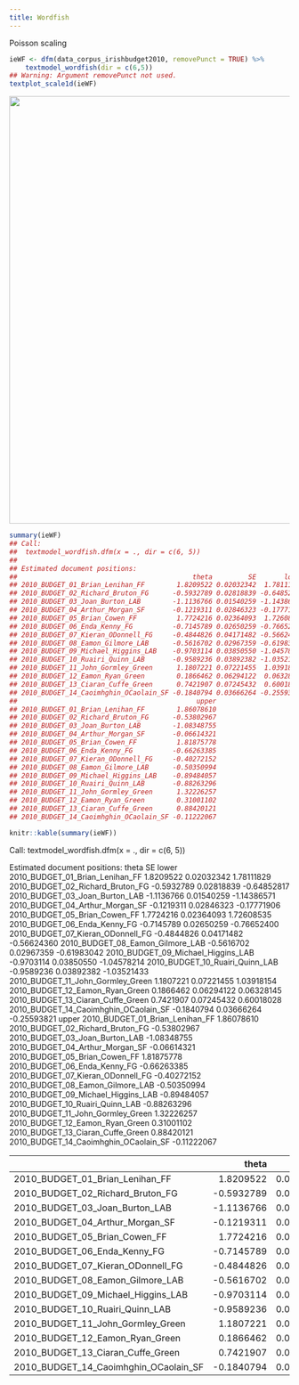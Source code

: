 ```yaml
---
title: Wordfish
---
```




Poisson scaling


```r
ieWF <- dfm(data_corpus_irishbudget2010, removePunct = TRUE) %>%
    textmodel_wordfish(dir = c(6,5))
## Warning: Argument removePunct not used.
textplot_scale1d(ieWF)
```

<img src="/_advanced/wordfish.en_files/figure-html/unnamed-chunk-2-1.svg" width="768" />

```r
summary(ieWF)
## Call:
## 	textmodel_wordfish.dfm(x = ., dir = c(6, 5))
## 
## Estimated document positions:
##                                            theta         SE       lower
## 2010_BUDGET_01_Brian_Lenihan_FF        1.8209522 0.02032342  1.78111829
## 2010_BUDGET_02_Richard_Bruton_FG      -0.5932789 0.02818839 -0.64852817
## 2010_BUDGET_03_Joan_Burton_LAB        -1.1136766 0.01540259 -1.14386571
## 2010_BUDGET_04_Arthur_Morgan_SF       -0.1219311 0.02846323 -0.17771906
## 2010_BUDGET_05_Brian_Cowen_FF          1.7724216 0.02364093  1.72608535
## 2010_BUDGET_06_Enda_Kenny_FG          -0.7145789 0.02650259 -0.76652400
## 2010_BUDGET_07_Kieran_ODonnell_FG     -0.4844826 0.04171482 -0.56624360
## 2010_BUDGET_08_Eamon_Gilmore_LAB      -0.5616702 0.02967359 -0.61983042
## 2010_BUDGET_09_Michael_Higgins_LAB    -0.9703114 0.03850550 -1.04578214
## 2010_BUDGET_10_Ruairi_Quinn_LAB       -0.9589236 0.03892382 -1.03521433
## 2010_BUDGET_11_John_Gormley_Green      1.1807221 0.07221455  1.03918154
## 2010_BUDGET_12_Eamon_Ryan_Green        0.1866462 0.06294122  0.06328145
## 2010_BUDGET_13_Ciaran_Cuffe_Green      0.7421907 0.07245432  0.60018028
## 2010_BUDGET_14_Caoimhghin_OCaolain_SF -0.1840794 0.03666264 -0.25593821
##                                             upper
## 2010_BUDGET_01_Brian_Lenihan_FF        1.86078610
## 2010_BUDGET_02_Richard_Bruton_FG      -0.53802967
## 2010_BUDGET_03_Joan_Burton_LAB        -1.08348755
## 2010_BUDGET_04_Arthur_Morgan_SF       -0.06614321
## 2010_BUDGET_05_Brian_Cowen_FF          1.81875778
## 2010_BUDGET_06_Enda_Kenny_FG          -0.66263385
## 2010_BUDGET_07_Kieran_ODonnell_FG     -0.40272152
## 2010_BUDGET_08_Eamon_Gilmore_LAB      -0.50350994
## 2010_BUDGET_09_Michael_Higgins_LAB    -0.89484057
## 2010_BUDGET_10_Ruairi_Quinn_LAB       -0.88263296
## 2010_BUDGET_11_John_Gormley_Green      1.32226257
## 2010_BUDGET_12_Eamon_Ryan_Green        0.31001102
## 2010_BUDGET_13_Ciaran_Cuffe_Green      0.88420121
## 2010_BUDGET_14_Caoimhghin_OCaolain_SF -0.11222067
```


```r
knitr::kable(summary(ieWF))
```

Call:
	textmodel_wordfish.dfm(x = ., dir = c(6, 5))

Estimated document positions:
                                           theta         SE       lower
2010_BUDGET_01_Brian_Lenihan_FF        1.8209522 0.02032342  1.78111829
2010_BUDGET_02_Richard_Bruton_FG      -0.5932789 0.02818839 -0.64852817
2010_BUDGET_03_Joan_Burton_LAB        -1.1136766 0.01540259 -1.14386571
2010_BUDGET_04_Arthur_Morgan_SF       -0.1219311 0.02846323 -0.17771906
2010_BUDGET_05_Brian_Cowen_FF          1.7724216 0.02364093  1.72608535
2010_BUDGET_06_Enda_Kenny_FG          -0.7145789 0.02650259 -0.76652400
2010_BUDGET_07_Kieran_ODonnell_FG     -0.4844826 0.04171482 -0.56624360
2010_BUDGET_08_Eamon_Gilmore_LAB      -0.5616702 0.02967359 -0.61983042
2010_BUDGET_09_Michael_Higgins_LAB    -0.9703114 0.03850550 -1.04578214
2010_BUDGET_10_Ruairi_Quinn_LAB       -0.9589236 0.03892382 -1.03521433
2010_BUDGET_11_John_Gormley_Green      1.1807221 0.07221455  1.03918154
2010_BUDGET_12_Eamon_Ryan_Green        0.1866462 0.06294122  0.06328145
2010_BUDGET_13_Ciaran_Cuffe_Green      0.7421907 0.07245432  0.60018028
2010_BUDGET_14_Caoimhghin_OCaolain_SF -0.1840794 0.03666264 -0.25593821
                                            upper
2010_BUDGET_01_Brian_Lenihan_FF        1.86078610
2010_BUDGET_02_Richard_Bruton_FG      -0.53802967
2010_BUDGET_03_Joan_Burton_LAB        -1.08348755
2010_BUDGET_04_Arthur_Morgan_SF       -0.06614321
2010_BUDGET_05_Brian_Cowen_FF          1.81875778
2010_BUDGET_06_Enda_Kenny_FG          -0.66263385
2010_BUDGET_07_Kieran_ODonnell_FG     -0.40272152
2010_BUDGET_08_Eamon_Gilmore_LAB      -0.50350994
2010_BUDGET_09_Michael_Higgins_LAB    -0.89484057
2010_BUDGET_10_Ruairi_Quinn_LAB       -0.88263296
2010_BUDGET_11_John_Gormley_Green      1.32226257
2010_BUDGET_12_Eamon_Ryan_Green        0.31001102
2010_BUDGET_13_Ciaran_Cuffe_Green      0.88420121
2010_BUDGET_14_Caoimhghin_OCaolain_SF -0.11222067


|                                      |      theta|        SE|      lower|      upper|
|:-------------------------------------|----------:|---------:|----------:|----------:|
|2010_BUDGET_01_Brian_Lenihan_FF       |  1.8209522| 0.0203234|  1.7811183|  1.8607861|
|2010_BUDGET_02_Richard_Bruton_FG      | -0.5932789| 0.0281884| -0.6485282| -0.5380297|
|2010_BUDGET_03_Joan_Burton_LAB        | -1.1136766| 0.0154026| -1.1438657| -1.0834875|
|2010_BUDGET_04_Arthur_Morgan_SF       | -0.1219311| 0.0284632| -0.1777191| -0.0661432|
|2010_BUDGET_05_Brian_Cowen_FF         |  1.7724216| 0.0236409|  1.7260853|  1.8187578|
|2010_BUDGET_06_Enda_Kenny_FG          | -0.7145789| 0.0265026| -0.7665240| -0.6626338|
|2010_BUDGET_07_Kieran_ODonnell_FG     | -0.4844826| 0.0417148| -0.5662436| -0.4027215|
|2010_BUDGET_08_Eamon_Gilmore_LAB      | -0.5616702| 0.0296736| -0.6198304| -0.5035099|
|2010_BUDGET_09_Michael_Higgins_LAB    | -0.9703114| 0.0385055| -1.0457821| -0.8948406|
|2010_BUDGET_10_Ruairi_Quinn_LAB       | -0.9589236| 0.0389238| -1.0352143| -0.8826330|
|2010_BUDGET_11_John_Gormley_Green     |  1.1807221| 0.0722145|  1.0391815|  1.3222626|
|2010_BUDGET_12_Eamon_Ryan_Green       |  0.1866462| 0.0629412|  0.0632815|  0.3100110|
|2010_BUDGET_13_Ciaran_Cuffe_Green     |  0.7421907| 0.0724543|  0.6001803|  0.8842012|
|2010_BUDGET_14_Caoimhghin_OCaolain_SF | -0.1840794| 0.0366626| -0.2559382| -0.1122207|
